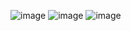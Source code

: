 ![image](https://github.com/S1095162016/EC2024/assets/162283457/57b59b6e-ecb0-406d-a7ef-8a0c6f8037ff)
![image](https://github.com/S1095162016/EC2024/assets/162283457/bc77aead-8625-4271-b794-9c004294d50a)
![image](https://github.com/S1095162016/EC2024/assets/162283457/45c6a1c6-8c1a-4349-8ddb-7172b19c028c)
